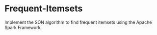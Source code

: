 # Frequent-Itemsets
Implement the SON algorithm to find frequent itemsets using the Apache Spark Framework.
